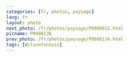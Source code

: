 ```yaml
---
categories: [fr, photos, paysage]
lang: fr
layout: photo
next_photo: /fr/photos/paysage/P0000015.html
picname: P0000136
prev_photo: /fr/photos/paysage/P0000134.html
tags: [Wilsonfontein]
---
```

